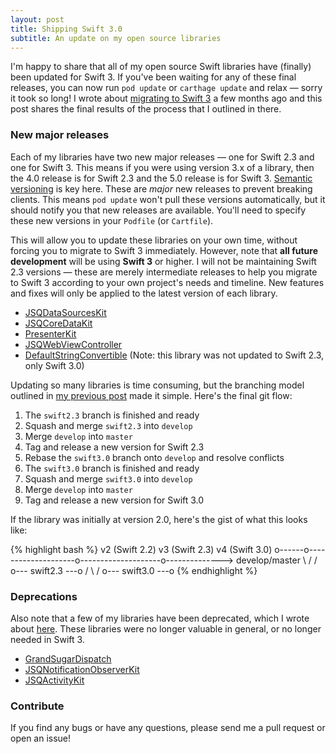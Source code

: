 ```yaml
---
layout: post
title: Shipping Swift 3.0
subtitle: An update on my open source libraries
---
```


I'm happy to share that all of my open source Swift libraries have (finally) been updated for Swift 3. If you've been waiting for any of these final releases, you can now run `pod update` or `carthage update` and relax &mdash; sorry it took so long! I wrote about [migrating to Swift 3](/migrating-to-swift-3/) a few months ago and this post shares the final results of the process that I outlined in there.

<!--excerpt-->

### New major releases

Each of my libraries have two new major releases &mdash; one for Swift 2.3 and one for Swift 3. This means if you were using version 3.x of a library, then the 4.0 release is for Swift 2.3 and the 5.0 release is for Swift 3. [Semantic versioning](http://semver.org) is key here. These are *major* new releases to prevent breaking clients. This means `pod update` won't pull these versions automatically, but it should notify you that new releases are available. You'll need to specify these new versions in your `Podfile` (or `Cartfile`).

This will allow you to update these libraries on your own time, without forcing you to migrate to Swift 3 immediately. However, note that **all future development** will be using **Swift 3** or higher. I will not be maintaining Swift 2.3 versions &mdash; these are merely intermediate releases to help you migrate to Swift 3 according to your own project's needs and timeline. New features and fixes will only be applied to the latest version of each library.

- [JSQDataSourcesKit](https://github.com/jessesquires/JSQDataSourcesKit/releases)
- [JSQCoreDataKit](https://github.com/jessesquires/JSQCoreDataKit/releases)
- [PresenterKit](https://github.com/jessesquires/PresenterKit/releases)
- [JSQWebViewController](https://github.com/jessesquires/JSQWebViewController/releases)
- [DefaultStringConvertible](https://github.com/jessesquires/DefaultStringConvertible/releases) (Note: this library was not updated to Swift 2.3, only Swift 3.0)

Updating so many libraries is time consuming, but the branching model outlined in [my previous post](/migrating-to-swift-3/) made it simple. Here's the final git flow:

1. The `swift2.3` branch is finished and ready
2. Squash and merge `swift2.3` into `develop`
3. Merge `develop` into `master`
4. Tag and release a new version for Swift 2.3
5. Rebase the `swift3.0` branch onto `develop` and resolve conflicts
6. The `swift3.0` branch is finished and ready
7. Squash and merge `swift3.0` into `develop`
8. Merge `develop` into `master`
9. Tag and release a new version for Swift 3.0

If the library was initially at version 2.0, here's the gist of what this looks like:

{% highlight bash %}
       v2 (Swift 2.2)       v3 (Swift 2.3)      v4 (Swift 3.0)
o------o--------------------o--------------------o--------------> develop/master
        \                  /                    /
         o--- swift2.3 ---o                    /
                           \                  /
                            o--- swift3.0 ---o
{% endhighlight %}

### Deprecations

Also note that a few of my libraries have been deprecated, which I wrote about [here](/swift-3-sherlocked-my-libraries/). These libraries were no longer valuable in general, or no longer needed in Swift 3.

- [GrandSugarDispatch](https://github.com/jessesquires/GrandSugarDispatch)
- [JSQNotificationObserverKit](https://github.com/jessesquires/JSQNotificationObserverKit)
- [JSQActivityKit](https://github.com/jessesquires/JSQActivityKit)

### Contribute

If you find any bugs or have any questions, please send me a pull request or open an issue!

